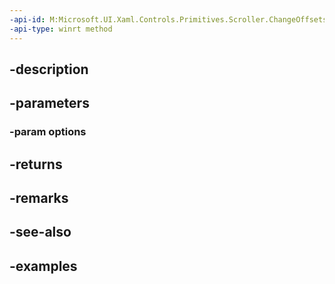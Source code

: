 ```yaml
---
-api-id: M:Microsoft.UI.Xaml.Controls.Primitives.Scroller.ChangeOffsets(Microsoft.UI.Xaml.Controls.ScrollerChangeOffsetsOptions)
-api-type: winrt method
---
```


## -description

## -parameters

### -param options

## -returns

## -remarks

## -see-also

## -examples

